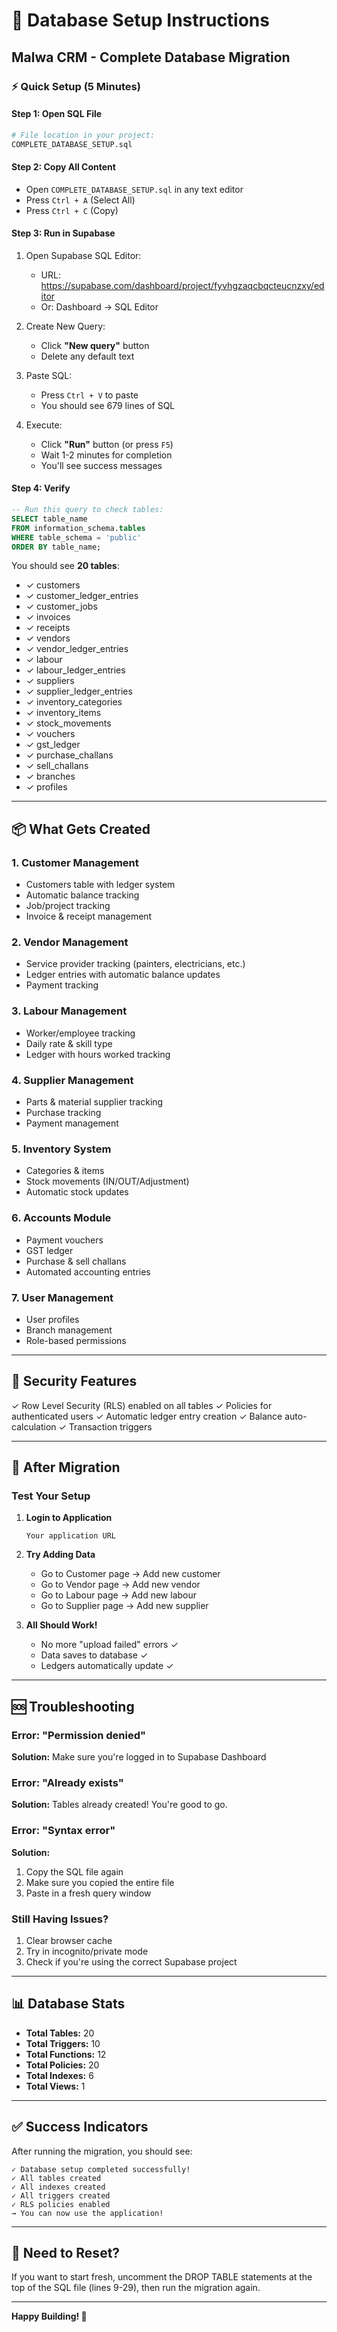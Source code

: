 # 🚀 Database Setup Instructions

## Malwa CRM - Complete Database Migration

### ⚡ Quick Setup (5 Minutes)

#### Step 1: Open SQL File
```bash
# File location in your project:
COMPLETE_DATABASE_SETUP.sql
```

#### Step 2: Copy All Content
- Open `COMPLETE_DATABASE_SETUP.sql` in any text editor
- Press `Ctrl + A` (Select All)
- Press `Ctrl + C` (Copy)

#### Step 3: Run in Supabase
1. Open Supabase SQL Editor:
   - URL: https://supabase.com/dashboard/project/fyvhgzaqcbqcteucnzxy/editor
   - Or: Dashboard → SQL Editor

2. Create New Query:
   - Click **"New query"** button
   - Delete any default text

3. Paste SQL:
   - Press `Ctrl + V` to paste
   - You should see 679 lines of SQL

4. Execute:
   - Click **"Run"** button (or press `F5`)
   - Wait 1-2 minutes for completion
   - You'll see success messages

#### Step 4: Verify
```sql
-- Run this query to check tables:
SELECT table_name
FROM information_schema.tables
WHERE table_schema = 'public'
ORDER BY table_name;
```

You should see **20 tables**:
- ✓ customers
- ✓ customer_ledger_entries
- ✓ customer_jobs
- ✓ invoices
- ✓ receipts
- ✓ vendors
- ✓ vendor_ledger_entries
- ✓ labour
- ✓ labour_ledger_entries
- ✓ suppliers
- ✓ supplier_ledger_entries
- ✓ inventory_categories
- ✓ inventory_items
- ✓ stock_movements
- ✓ vouchers
- ✓ gst_ledger
- ✓ purchase_challans
- ✓ sell_challans
- ✓ branches
- ✓ profiles

---

## 📦 What Gets Created

### 1. Customer Management
- Customers table with ledger system
- Automatic balance tracking
- Job/project tracking
- Invoice & receipt management

### 2. Vendor Management
- Service provider tracking (painters, electricians, etc.)
- Ledger entries with automatic balance updates
- Payment tracking

### 3. Labour Management
- Worker/employee tracking
- Daily rate & skill type
- Ledger with hours worked tracking

### 4. Supplier Management
- Parts & material supplier tracking
- Purchase tracking
- Payment management

### 5. Inventory System
- Categories & items
- Stock movements (IN/OUT/Adjustment)
- Automatic stock updates

### 6. Accounts Module
- Payment vouchers
- GST ledger
- Purchase & sell challans
- Automated accounting entries

### 7. User Management
- User profiles
- Branch management
- Role-based permissions

---

## 🔐 Security Features

✓ Row Level Security (RLS) enabled on all tables
✓ Policies for authenticated users
✓ Automatic ledger entry creation
✓ Balance auto-calculation
✓ Transaction triggers

---

## 🎯 After Migration

### Test Your Setup

1. **Login to Application**
   ```
   Your application URL
   ```

2. **Try Adding Data**
   - Go to Customer page → Add new customer
   - Go to Vendor page → Add new vendor
   - Go to Labour page → Add new labour
   - Go to Supplier page → Add new supplier

3. **All Should Work!**
   - No more "upload failed" errors ✓
   - Data saves to database ✓
   - Ledgers automatically update ✓

---

## 🆘 Troubleshooting

### Error: "Permission denied"
**Solution:** Make sure you're logged in to Supabase Dashboard

### Error: "Already exists"
**Solution:** Tables already created! You're good to go.

### Error: "Syntax error"
**Solution:**
1. Copy the SQL file again
2. Make sure you copied the entire file
3. Paste in a fresh query window

### Still Having Issues?
1. Clear browser cache
2. Try in incognito/private mode
3. Check if you're using the correct Supabase project

---

## 📊 Database Stats

- **Total Tables:** 20
- **Total Triggers:** 10
- **Total Functions:** 12
- **Total Policies:** 20
- **Total Indexes:** 6
- **Total Views:** 1

---

## ✅ Success Indicators

After running the migration, you should see:
```
✓ Database setup completed successfully!
✓ All tables created
✓ All indexes created
✓ All triggers created
✓ RLS policies enabled
→ You can now use the application!
```

---

## 🔄 Need to Reset?

If you want to start fresh, uncomment the DROP TABLE statements at the top of the SQL file (lines 9-29), then run the migration again.

---

**Happy Building! 🚀**
